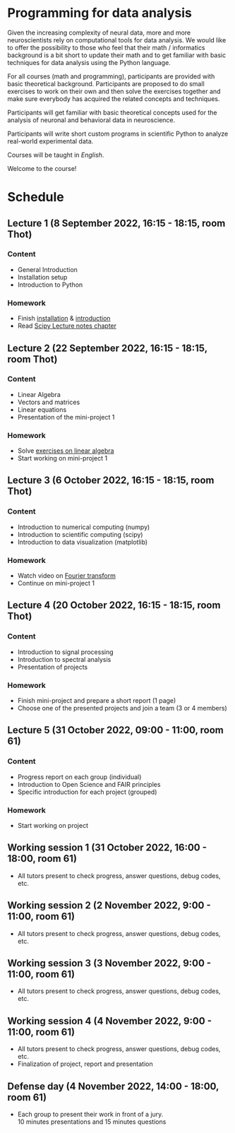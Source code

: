 # Programming for data analysis

Given the increasing complexity of neural data, more and more neuroscientists rely on computational tools for data analysis. We would like to offer the possibility to those who feel that their math / informatics background is a bit short to update their math and to get familiar with basic techniques for data analysis using the Python language.  

For all courses (math and programming), participants are provided with basic theoretical background. Participants are proposed to do small exercises to work on their own and then solve the exercises together and make sure everybody has acquired the related concepts and techniques.  

Participants will get familiar with basic theoretical concepts used for the analysis of neuronal and behavioral data in neuroscience.  

Participants will write short custom programs in scientific Python to analyze real-world experimental data.  

Courses will be taught in _English_.  

Welcome to the course!   


# Schedule

## Lecture 1 (8 September 2022, 16:15 - 18:15, room Thot)

### Content

- General Introduction
- Installation setup
- Introduction to Python

### Homework

- Finish [installation]() & [introduction]()
- Read [Scipy Lecture notes chapter]()

## Lecture 2 (22 September 2022, 16:15 - 18:15, room Thot)

### Content

- Linear Algebra
- Vectors and matrices
- Linear equations
- Presentation of the mini-project 1

### Homework

- Solve [exercises on linear algebra]()
- Start working on mini-project 1

## Lecture 3 (6 October 2022, 16:15 - 18:15, room Thot)

### Content

- Introduction to numerical computing (numpy)
- Introduction to scientific computing (scipy)
- Introduction to data visualization (matplotlib)

### Homework

- Watch video on [Fourier transform]()
- Continue on mini-project 1

## Lecture 4 (20 October 2022, 16:15 - 18:15, room Thot)

### Content

- Introduction to signal processing
- Introduction to spectral analysis
- Presentation of projects

### Homework

- Finish mini-project and prepare a short report (1 page)
- Choose one of the presented projects and join a team (3 or 4 members)


## Lecture 5 (31 October 2022, 09:00 - 11:00, room 61)

### Content

- Progress report on each group (individual)
- Introduction to Open Science and FAIR principles
- Specific introduction for each project (grouped)

### Homework

- Start working on project


## Working session 1 (31 October 2022, 16:00 - 18:00, room 61)

- All tutors present to check progress, answer questions, debug codes, etc.

## Working session 2 (2 November 2022, 9:00 - 11:00, room 61)

- All tutors present to check progress, answer questions, debug codes, etc.

## Working session 3 (3 November 2022, 9:00 - 11:00, room 61)

- All tutors present to check progress, answer questions, debug codes, etc.

## Working session 4 (4 November 2022, 9:00 - 11:00, room 61)

- All tutors present to check progress, answer questions, debug codes, etc.
- Finalization of project, report and presentation

## Defense day (4 November 2022, 14:00 - 18:00, room 61)

- Each group to present their work in front of a jury.  
  10 minutes presentations and 15 minutes questions
